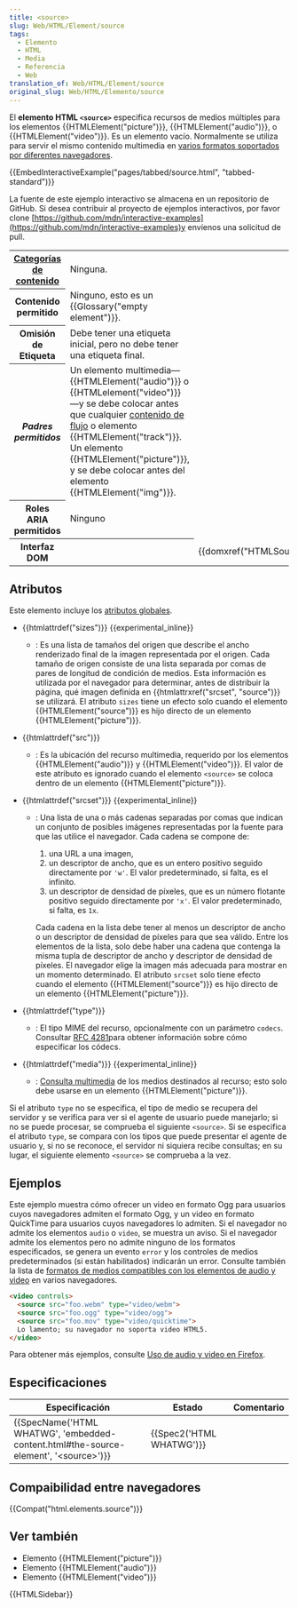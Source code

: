 ```yaml
---
title: <source>
slug: Web/HTML/Element/source
tags:
  - Elemento
  - HTML
  - Media
  - Referencia
  - Web
translation_of: Web/HTML/Element/source
original_slug: Web/HTML/Elemento/source
---
```


El **elemento HTML `<source>`** especifica recursos de medios múltiples para los elementos {{HTMLElement("picture")}}, {{HTMLElement("audio")}}, o {{HTMLElement("video")}}. Es un elemento vacío. Normalmente se utiliza para servir el mismo contenido multimedia en [varios formatos soportados por diferentes navegadores](/es/docs/Media_formats_supported_by_the_audio_and_video_elements).

{{EmbedInteractiveExample("pages/tabbed/source.html", "tabbed-standard")}}

La fuente de este ejemplo interactivo se almacena en un repositorio de GitHub. Si desea contribuir al proyecto de ejemplos interactivos, por favor clone [https://github.com/mdn/interactive-examples](https://github.com/mdn/interactive-examples)y envíenos una solicitud de pull.

<table class="properties">
  <tbody>
    <tr>
      <th scope="row">
        <a href="/en-US/docs/Web/HTML/Content_categories"
          >Categorías de contenido</a
        >
      </th>
      <td>Ninguna.</td>
    </tr>
    <tr>
      <th scope="row">Contenido permitido</th>
      <td>Ninguno, esto es un {{Glossary("empty element")}}.</td>
    </tr>
    <tr>
      <th scope="row">Omisión de Etiqueta</th>
      <td>
        Debe tener una etiqueta inicial, pero no debe tener una etiqueta final.
      </td>
    </tr>
    <tr>
      <th scope="row"><dfn>Padres permitidos</dfn></th>
      <td>
        <div>
          Un elemento multimedia—{{HTMLElement("audio")}} o
          {{HTMLelement("video")}}—y se debe colocar antes que cualquier
          <a href="/en-US/docs/HTML/Content_categories#Flow_content"
            >contenido de flujo</a
          >
          o elemento {{HTMLElement("track")}}.
        </div>
        <div>
          Un elemento {{HTMLElement("picture")}}, y se debe colocar
          antes del elemento {{HTMLElement("img")}}.
        </div>
      </td>
    </tr>
    <tr>
      <th scope="row">Roles ARIA permitidos</th>
      <td>Ninguno</td>
    </tr>
    <tr>
      <th scope="row">Interfaz DOM</th>
      <th></th>
      <td>{{domxref("HTMLSourceElement")}}</td>
    </tr>
  </tbody>
</table>

## Atributos

Este elemento incluye los [atributos globales](/es/docs/HTML/Global_attributes).

- {{htmlattrdef("sizes")}} {{experimental_inline}}
  - : Es una lista de tamaños del origen que describe el ancho renderizado final de la imagen representada por el origen. Cada tamaño de origen consiste de una lista separada por comas de pares de longitud de condición de medios. Esta información es utilizada por el navegador para determinar, antes de distribuir la página, qué imagen definida en {{htmlattrxref("srcset", "source")}} se utilizará.
    El atributo `sizes` tiene un efecto solo cuando el elemento {{HTMLElement("source")}} es hijo directo de un elemento {{HTMLElement("picture")}}.
- {{htmlattrdef("src")}}
  - : Es la ubicación del recurso multimedia, requerido por los elementos {{HTMLElement("audio")}} y {{HTMLElement("video")}}. El valor de este atributo es ignorado cuando el elemento `<source>` se coloca dentro de un elemento {{HTMLElement("picture")}}.
- {{htmlattrdef("srcset")}} {{experimental_inline}}

  - : Una lista de una o más cadenas separadas por comas que indican un conjunto de posibles imágenes representadas por la fuente para que las utilice el navegador. Cada cadena se compone de:

    1. una URL a una imagen,
    2. un descriptor de ancho, que es un entero positivo seguido directamente por `'w'`. El valor predeterminado, si falta, es el infinito.
    3. un descriptor de densidad de píxeles, que es un número flotante positivo seguido directamente por `'x'`. El valor predeterminado, si falta, es `1x`.

    Cada cadena en la lista debe tener al menos un descriptor de ancho o un descriptor de densidad de píxeles para que sea válido. Entre los elementos de la lista, solo debe haber una cadena que contenga la misma tupla de descriptor de ancho y descriptor de densidad de píxeles.
    El navegador elige la imagen más adecuada para mostrar en un momento determinado.
    El atributo `srcset` solo tiene efecto cuando el elemento {{HTMLElement("source")}} es hijo directo de un elemento {{HTMLElement("picture")}}.

- {{htmlattrdef("type")}}
  - : El tipo MIME del recurso, opcionalmente con un parámetro `codecs`. Consultar [RFC 4281](https://tools.ietf.org/html/rfc4281)para obtener información sobre cómo especificar los códecs.
- {{htmlattrdef("media")}} {{experimental_inline}}
  - : [Consulta multimedia](/es/docs/CSS/Media_queries) de los medios destinados al recurso; esto solo debe usarse en un elemento {{HTMLElement("picture")}}.

Si el atributo `type` no se especifica, el tipo de medio se recupera del servidor y se verifica para ver si el agente de usuario puede manejarlo; si no se puede procesar, se comprueba el siguiente `<source>`. Si se especifica el atributo `type`, se compara con los tipos que puede presentar el agente de usuario y, si no se reconoce, el servidor ni siquiera recibe consultas; en su lugar, el siguiente elemento `<source>` se comprueba a la vez.

## Ejemplos

Este ejemplo muestra cómo ofrecer un video en formato Ogg para usuarios cuyos navegadores admiten el formato Ogg, y un video en formato QuickTime para usuarios cuyos navegadores lo admiten. Si el navegador no admite los elementos `audio` o `video`, se muestra un aviso. Si el navegador admite los elementos pero no admite ninguno de los formatos especificados, se genera un evento `error` y los controles de medios predeterminados (si están habilitados) indicarán un error. Consulte también la lista de [formatos de medios compatibles con los elementos de audio y video](/es/docs/Media_formats_supported_by_the_audio_and_video_elements) en varios navegadores.

```html
<video controls>
  <source src="foo.webm" type="video/webm">
  <source src="foo.ogg" type="video/ogg">
  <source src="foo.mov" type="video/quicktime">
  Lo lamento; su navegador no soporta video HTML5.
</video>
```

Para obtener más ejemplos, consulte [Uso de audio y video en Firefox](/es/docs/Using_HTML5_audio_and_video).

## Especificaciones

| Especificación                                                                                                           | Estado                           | Comentario |
| ------------------------------------------------------------------------------------------------------------------------ | -------------------------------- | ---------- |
| {{SpecName('HTML WHATWG', 'embedded-content.html#the-source-element', '&lt;source&gt;')}} | {{Spec2('HTML WHATWG')}} |            |

## Compaibilidad entre navegadores

{{Compat("html.elements.source")}}

## Ver también

- Elemento {{HTMLElement("picture")}}
- Elemento {{HTMLElement("audio")}}
- Elemento {{HTMLElement("video")}}

{{HTMLSidebar}}
